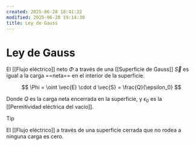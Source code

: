 ```yaml
---
created: 2025-06-28 18:41:22
modified: 2025-06-28 19:14:30
title: Ley de Gauss
---
```


# Ley de Gauss

El [[Flujo eléctrico]] neto $\Phi$ a través de una [[Superficie de Gauss]] $\vec{S}$ es igual a la carga ==neta== en el interior de la superficie.

$$
\Phi =
\oint \vec{E} \cdot d \vec{S} =
\frac{Q}{\epsilon_0}
$$

Donde $Q$ es la carga neta encerrada en la superficie, y $\epsilon_0$ es la [[Permitividad eléctrica del vacío]].

> [!tip]
> El [[Flujo eléctrico]] a través de una superficie cerrada que no rodea a ninguna carga es cero.
